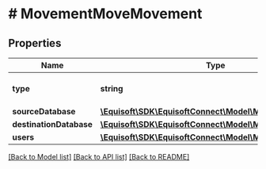 # # MovementMoveMovement

## Properties

Name | Type | Description | Notes
------------ | ------------- | ------------- | -------------
**type** | **string** |  | [default to 'MOVE']
**sourceDatabase** | [**\Equisoft\SDK\EquisoftConnect\Model\MovementDatabase**](MovementDatabase.md) |  | 
**destinationDatabase** | [**\Equisoft\SDK\EquisoftConnect\Model\MovementDatabase**](MovementDatabase.md) |  | 
**users** | [**\Equisoft\SDK\EquisoftConnect\Model\MovementUser[]**](MovementUser.md) |  | 

[[Back to Model list]](../../README.md#documentation-for-models) [[Back to API list]](../../README.md#documentation-for-api-endpoints) [[Back to README]](../../README.md)


